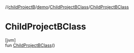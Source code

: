 //[childProjectB](../../../index.md)/[demo](../index.md)/[ChildProjectBClass](index.md)/[ChildProjectBClass](-child-project-b-class.md)

# ChildProjectBClass

[jvm]\
fun [ChildProjectBClass](-child-project-b-class.md)()
